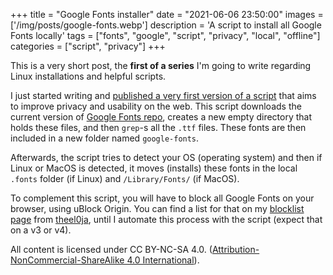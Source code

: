 +++
title = "Google Fonts installer"
date = "2021-06-06 23:50:00"
images = ['/img/posts/google-fonts.webp']
description = 'A script to install all Google Fonts locally'
tags = ["fonts", "google", "script", "privacy", "local", "offline"]
categories = ["script", "privacy"]
+++

This is a very short post, the **first of a series** I'm going to write regarding Linux installations and helpful scripts.

I just started writing and [published a very first version of a script](https://github.com/AnXh3L0/localfonts-google) that aims to improve privacy and usability on the web. This script downloads the current version of [Google Fonts repo](https://github.com/google/fonts), creates a new empty directory that holds these files, and then ```grep```-s all the ```.ttf``` files. These fonts are then included in a new folder named ```google-fonts```.

Afterwards, the script tries to detect your OS (operating system) and then if Linux or MacOS is detected, it moves (installs) these fonts in the local ```.fonts``` folder (if Linux) and ```/Library/Fonts/``` (if MacOS).

To complement this script, you will have to block all Google Fonts on your browser, using uBlock Origin. You can find a list for that on my [blocklist page](/blocklist) from [theel0ja](https://github.com/theel0ja/CrapBlock), until I automate this process with the script (expect that on a v3 or v4).

All content is licensed under CC BY-NC-SA 4.0. ([Attribution-NonCommercial-ShareAlike 4.0 International](https://creativecommons.org/licenses/by-nc-sa/4.0/)).
